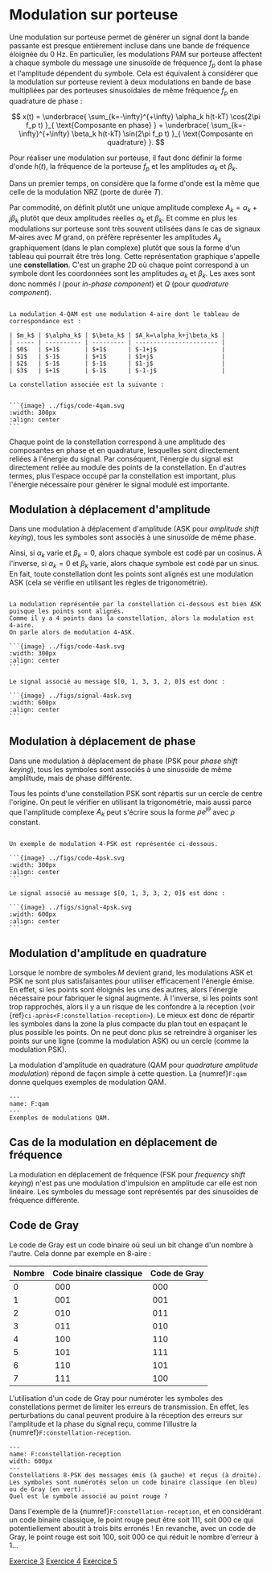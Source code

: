 # Modulation sur porteuse

Une modulation sur porteuse permet de générer un signal dont la bande passante est presque entièrement incluse dans une bande de fréquence éloignée du 0 Hz.
En particulier, les modulations PAM sur porteuse affectent à chaque symbole du message une sinusoïde de fréquence $f_p$
dont la phase et l'amplitude dépendent du symbole.
Cela est équivalent à considérer que la modulation sur porteuse revient à deux modulations en bande de base
multipliées par des porteuses sinusoïdales de même fréquence $f_p$ en quadrature de phase :

$$
x(t) = \underbrace{ \sum_{k=-\infty}^{+\infty} \alpha_k h(t-kT) \cos(2\pi f_p t) }_{ \text{Composante en phase} }
     + \underbrace{ \sum_{k=-\infty}^{+\infty} \beta_k  h(t-kT) \sin(2\pi f_p t) }_{ \text{Composante en quadrature} }.
$$

Pour réaliser une modulation sur porteuse, il faut donc définir la forme d'onde $h(t)$,
la fréquence de la porteuse $f_p$ et les amplitudes $\alpha_k$ et $\beta_k$.

Dans un premier temps, on considère que la forme d'onde est la même que celle de la modulation NRZ (porte de durée $T$).

Par commodité, on définit plutôt une unique amplitude complexe $A_k = \alpha_k+j\beta_k$ plutôt que deux amplitudes réelles $\alpha_k$ et $\beta_k$.
Et comme en plus les modulations sur porteuse sont très souvent utilisées dans le cas de signaux $M$-aires avec $M$ grand,
on préfère représenter les amplitudes $A_k$ graphiquement (dans le plan complexe) plutôt que sous la forme d'un tableau qui pourrait être très long.
Cette représentation graphique s'appelle une **constellation**.
C'est un graphe 2D où chaque point correspond à un symbole dont les coordonnées sont les amplitudes $\alpha_k$ et $\beta_k$.
Les axes sont donc nommés $I$ (pour _in-phase component_) et $Q$ (pour _quadrature component_).

````{div} exemple

La modulation 4-QAM est une modulation 4-aire dont le tableau de correspondance est :

| $m_k$ | $\alpha_k$ | $\beta_k$ | $A_k=\alpha_k+j\beta_k$ |
| ----- | ---------- | --------- | ----------------------- |
| $0$   | $+1$       | $+1$      | $-1+j$                  |
| $1$   | $-1$       | $+1$      | $1+j$                   |
| $2$   | $-1$       | $-1$      | $1-j$                   |
| $3$   | $+1$       | $-1$      | $-1-j$                  |

La constellation associée est la suivante :


```{image} ../figs/code-4qam.svg
:width: 300px
:align: center
```

````

Chaque point de la constellation correspond à une amplitude des composantes en phase et en quadrature,
lesquelles sont directement reliées à l'énergie du signal.
Par conséquent, l'énergie du signal est directement reliée au module des points de la constellation.
En d'autres termes, plus l'espace occupé par la constellation est important,
plus l'énergie nécessaire pour générer le signal modulé est importante.


## Modulation à déplacement d'amplitude

Dans une modulation à déplacement d'amplitude (ASK pour _amplitude shift keying_),
tous les symboles sont associés à une sinusoïde de même phase.

Ainsi, si $\alpha_k$ varie et $\beta_k=0$, alors chaque symbole est codé par un cosinus.
À l'inverse, si $\alpha_k=0$ et $\beta_k$ varie, alors chaque symbole est codé par un sinus.
En fait, toute constellation dont les points sont alignés est une modulation ASK
(cela se vérifie en utilisant les règles de trigonométrie).

````{div} exemple

La modulation représentée par la constellation ci-dessous est bien ASK puisque les points sont alignés.
Comme il y a 4 points dans la constellation, alors la modulation est 4-aire.
On parle alors de modulation 4-ASK.

```{image} ../figs/code-4ask.svg
:width: 300px
:align: center
```

Le signal associé au message $[0, 1, 3, 3, 2, 0]$ est donc :

```{image} ../figs/signal-4ask.svg
:width: 600px
:align: center
```

````


## Modulation à déplacement de phase

Dans une modulation à déplacement de phase (PSK pour _phase shift keying_),
tous les symboles sont associés à une sinusoïde de même ampliltude, mais de phase différente.

Tous les points d'une constellation PSK sont répartis sur un cercle de centre l'origine.
On peut le vérifier en utilisant la trigonométrie,
mais aussi parce que l'amplitude complexe $A_k$ peut s'écrire sous la forme $\rho e^{j\theta}$
avec $\rho$ constant.

````{div} exemple

Un exemple de modulation 4-PSK est représentée ci-dessous.

```{image} ../figs/code-4psk.svg
:width: 300px
:align: center
```

Le signal associé au message $[0, 1, 3, 3, 2, 0]$ est donc :

```{image} ../figs/signal-4psk.svg
:width: 600px
:align: center
```

````


## Modulation d'amplitude en quadrature

Lorsque le nombre de symboles $M$ devient grand, les modulations ASK et PSK ne sont plus satisfaisantes
pour utiliser efficacement l'énergie émise.
En effet, si les points sont éloignés les uns des autres, alors l'énergie nécessaire pour fabriquer le signal augmente.
À l'inverse, si les points sont trop rapprochés, alors il y a un risque de les confondre à la réception
(voir {ref}`ci-après<F:constellation-reception>`).
Le mieux est donc de répartir les symboles dans la zone la plus compacte du plan
tout en espaçant le plus possible les points.
On ne peut donc plus se retreindre à organiser les points sur une ligne (comme la modulation ASK)
ou un cercle (comme la modulation PSK).

La modulation d'amplitude en quadrature (QAM pour _quadrature amplitude modulation_) répond de façon simple à cette question.
La {numref}`F:qam` donne quelques exemples de modulation QAM.

```{figure} ../figs/code-qam.svg
---
name: F:qam
---
Exemples de modulations QAM.
```


## Cas de la modulation en déplacement de fréquence

La modulation en déplacement de fréquence (FSK pour _frequency shift keying_)
n'est pas une modulation d'impulsion en amplitude car elle est non linéaire.
Les symboles du message sont représentés par des sinusoïdes de fréquence différente.


## Code de Gray

Le code de Gray est un code binaire où seul un bit change d'un nombre à l'autre.
Cela donne par exemple en 8-aire :

| Nombre | Code binaire classique | Code de Gray |
| ------ | ---------------------- | ------------ |
| 0      | 000                    | 000          |
| 1      | 001                    | 001          |
| 2      | 010                    | 011          |
| 3      | 011                    | 010          |
| 4      | 100                    | 110          |
| 5      | 101                    | 111          |
| 6      | 110                    | 101          |
| 7      | 111                    | 100          |

L'utilisation d'un code de Gray pour numéroter les symboles des constellations permet de limiter les erreurs de transmission.
En effet, les perturbations du canal peuvent produire à la réception des erreurs sur l'amplitude et la phase du signal reçu,
comme l'illustre la {numref}`F:constellation-reception`.

```{figure} ../figs/constellation-reception.svg
---
name: F:constellation-reception
width: 600px
---
Constellations 8-PSK des messages émis (à gauche) et reçus (à droite).
Les symboles sont numérotés selon un code binaire classique (en bleu) ou de Gray (en vert).
Quel est le symbole associé au point rouge ?
```

Dans l'exemple de la {numref}`F:constellation-reception`, et en considérant un code binaire classique,
le point rouge peut être soit $111$, soit $000$ ce qui potentiellement aboutit à trois bits erronés !
En revanche, avec un code de Gray, le point rouge est soit $100$, soit $000$ ce qui réduit le nombre d'erreur à 1...

<a class="btn btn-light" href="td.html#exercice-3" role="button">Exercice 3</a>
<a class="btn btn-light" href="td.html#exercice-4" role="button">Exercice 4</a>
<a class="btn btn-light" href="td.html#exercice-5" role="button">Exercice 5</a>
